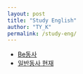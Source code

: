 ```yaml
---
layout: post
title: "Study English"
author: "TY_K"
permalink: /study-eng/
---
```


* <a href="{{prepend: site.baseurl }}/2020-05-18/Be동사-kr">Be동사</a>
* <a href="{{prepend: site.baseurl }}/2020-05-18/일반동사-현재-kr">일반동사 현재</a>
